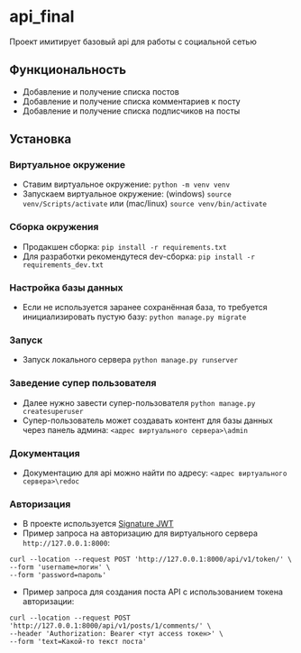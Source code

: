 # api_final
Проект имитирует базовый api для работы с социальной сетью
## Функциональность
* Добавление и получение списка постов
* Добавление и получение списка комментариев к посту
* Добавление и получение списка подписчиков на посты

## Установка

### Виртуальное окружение
* Ставим виртуальное окружение: `python -m venv venv`
* Запускаем виртуальное окружение: (windows) `source venv/Scripts/activate` или (mac/linux) `source venv/bin/activate`

### Сборка окружения
* Продакшен сборка:  `pip install -r requirements.txt`
* Для разработки рекомендутеся dev-сборка: `pip install -r requirements_dev.txt`

### Настройка базы данных
* Если не используется заранее сохранённая база, то требуется инициализировать пустую базу: `python manage.py migrate` 

### Запуск
* Запуск локального сервера `python manage.py runserver`

### Заведение супер пользователя
* Далее нужно завести супер-пользователя `python manage.py createsuperuser`
* Супер-пользователь может создавать контент для базы данных через панель админа: `<адрес виртуального сервера>\admin`

### Документация 
* Документацию для api можно найти по адресу: `<адрес виртуального сервера>\redoc`

### Авторизация
* В проекте используется [Signature JWT](https://jwt.io/introduction/)
* Пример запроса на авторизацию для виртуального сервера `http://127.0.0.1:8000`:
```
curl --location --request POST 'http://127.0.0.1:8000/api/v1/token/' \
--form 'username=логин' \
--form 'password=пароль'
```
* Пример запроса для создания поста API с использованием токена авторизации:
```
curl --location --request POST 'http://127.0.0.1:8000/api/v1/posts/1/comments/' \
--header 'Authorization: Bearer <тут access токен>' \
--form 'text=Какой-то текст поста'
```
